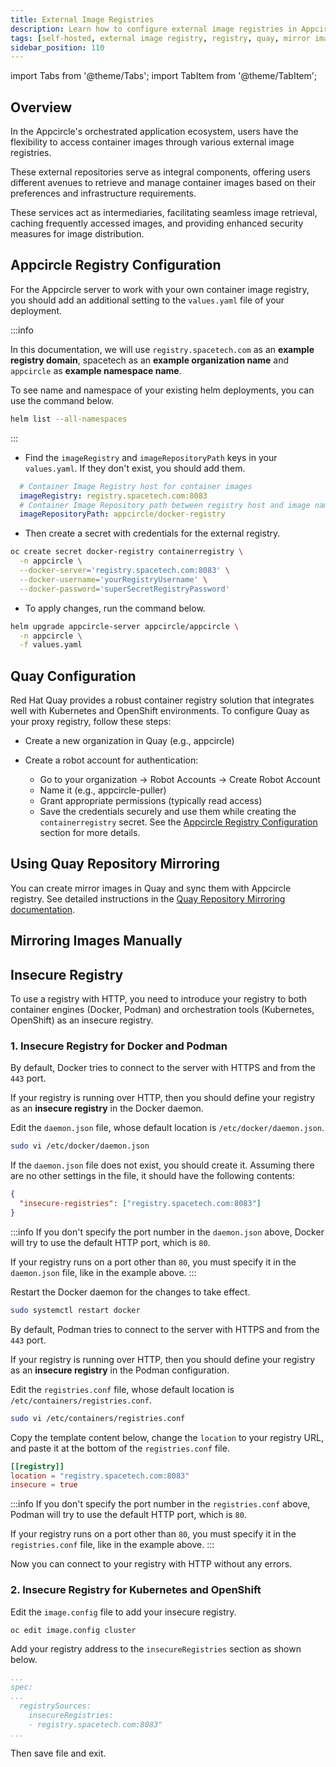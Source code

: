 ```yaml
---
title: External Image Registries
description: Learn how to configure external image registries in Appcircle
tags: [self-hosted, external image registry, registry, quay, mirror images, insecure registry, pull images one by one]
sidebar_position: 110
---
```


import Tabs from '@theme/Tabs';
import TabItem from '@theme/TabItem';

## Overview

In the Appcircle's orchestrated application ecosystem, users have the flexibility to access container images through various external image registries.

These external repositories serve as integral components, offering users different avenues to retrieve and manage container images based on their preferences and infrastructure requirements.

These services act as intermediaries, facilitating seamless image retrieval, caching frequently accessed images, and providing enhanced security measures for image distribution.

## Appcircle Registry Configuration

For the Appcircle server to work with your own container image registry, you should add an additional setting to the `values.yaml` file of your deployment.

:::info

In this documentation, we will use `registry.spacetech.com` as an __example registry domain__, spacetech as an __example organization name__ and `appcircle` as __example namespace name__.

To see name and namespace of your existing helm deployments, you can use the command below.

```bash
helm list --all-namespaces
```

:::

- Find the `imageRegistry` and `imageRepositoryPath` keys in your `values.yaml`. If they don't exist, you should add them.

```yaml
  # Container Image Registry host for container images
  imageRegistry: registry.spacetech.com:8083
  # Container Image Repository path between registry host and image name
  imageRepositoryPath: appcircle/docker-registry
```

- Then create a secret with credentials for the external registry.

```bash
oc create secret docker-registry containerregistry \
  -n appcircle \
  --docker-server='registry.spacetech.com:8083' \
  --docker-username='yourRegistryUsername' \
  --docker-password='superSecretRegistryPassword'
```

- To apply changes, run the command below.

```bash
helm upgrade appcircle-server appcircle/appcircle \
  -n appcircle \
  -f values.yaml
```

## Quay Configuration

Red Hat Quay provides a robust container registry solution that integrates well with Kubernetes and OpenShift environments. To configure Quay as your proxy registry, follow these steps:

- Create a new organization in Quay (e.g., appcircle)

- Create a robot account for authentication:

  - Go to your organization → Robot Accounts → Create Robot Account
  - Name it (e.g., appcircle-puller)
  - Grant appropriate permissions (typically read access)
  - Save the credentials securely and use them while creating the `containerregistry` secret. See the [Appcircle Registry Configuration](#appcircle-registry-configuration) section for more details.

## Using Quay Repository Mirroring

You can create mirror images in Quay and sync them with Appcircle registry. See detailed instructions in the [Quay Repository Mirroring documentation](https://docs.redhat.com/en/documentation/red_hat_quay/3/html/manage_red_hat_quay/repo-mirroring-in-red-hat-quay).

<!-- TODO: Add script to create mirror images automatically using Quay API. -->

## Mirroring Images Manually

<!--  You can mirror Appcircle container images from the Google Artifact Registry to your local registry.

Since there are many images to mirror, you can use a bash script to mirror the images instead of pulling, re-tagging, and pushing them back to your local registry.

To mirror images automatically, you can follow the steps below:

As a **pre-requirement**, you need to be authenticated to the Google Artifact Registry.

- You should already have a `cred.json` file, which you should have taken from us.

To authenticate with your container engine, run the command below:

<Tabs>
  <TabItem value="docker" label="Docker" default>

```bash
cat cred.json | docker login -u _json_key --password-stdin  europe-west1-docker.pkg.dev/appcircle/docker-registry
```

  </TabItem>

  <TabItem value="podman" label="Podman">

```bash
cat cred.json | podman login -u _json_key --password-stdin  europe-west1-docker.pkg.dev/appcircle/docker-registry
```

  </TabItem>
</Tabs>

You should see the "Login Succeeded" message after the command execution.

You can find all container images in the `docker-images.txt` file, which is in the Appcircle server package.

- Create the `docker-images.txt` file and copy the following image names into it.

```bash
vi docker-images.txt
```

```bash

```

```bash

- Create a bash script to mirror the container images.

```bash
vi mirror-images.sh
```

- Copy and paste the following code into the bash script:

<Tabs>
  <TabItem value="docker" label="Docker" default>

```bash
#!/bin/bash

# Set the source registry URL
SRC_REGISTRY_URL="europe-west1-docker.pkg.dev/appcircle/docker-registry"

# Set the destination registry URL
DEST_REGISTRY_URL="registry.spacetech.com:8083/appcircle"

# Loop through each line of the file and pull, tag, and push the Docker image
while read -r IMAGE_NAME || [ -n "$IMAGE_NAME" ]; do
    if [[ ${IMAGE_NAME:0:1} == "#" ]]; then
        continue
    fi
    echo "Pulling image: $IMAGE_NAME"
    docker pull $IMAGE_NAME
    if [ $? -eq 0 ]; then
        echo "Image pulled successfully: $IMAGE_NAME"
        # Replace source registry URL  with the new registry URL
        IMAGE_TAG="${IMAGE_NAME/$SRC_REGISTRY_URL/$DEST_REGISTRY_URL}"
        # Tag the image with the destination registry URL and repository name
        docker tag $IMAGE_NAME $IMAGE_TAG
        # Push the tagged image to the destination registry
        docker push $IMAGE_TAG
        if [ $? -eq 0 ]; then
            echo "Image pushed successfully: $IMAGE_NAME"
        else
            echo "Failed to push image: $IMAGE_NAME"
        fi
    else
        echo "Failed to pull image: $IMAGE_NAME"
    fi
done < docker-images.txt
```

  </TabItem>

  <TabItem value="podman" label="Podman">

```bash
#!/bin/bash

# Set the source registry URL
SRC_REGISTRY_URL="europe-west1-docker.pkg.dev/appcircle/docker-registry"

# Set the destination registry URL
DEST_REGISTRY_URL="registry.spacetech.com:8083/appcircle"

# Loop through each line of the file and pull, tag, and push the Docker image
while read -r IMAGE_NAME || [ -n "$IMAGE_NAME" ]; do
    if [[ ${IMAGE_NAME:0:1} == "#" ]]; then
        continue
    fi
    echo "Pulling image: $IMAGE_NAME"
    podman pull $IMAGE_NAME
    if [ $? -eq 0 ]; then
        echo "Image pulled successfully: $IMAGE_NAME"
        # Replace source registry URL  with the new registry URL
        IMAGE_TAG="${IMAGE_NAME/$SRC_REGISTRY_URL/$DEST_REGISTRY_URL}"
        # Tag the image with the destination registry URL and repository name
        podman tag $IMAGE_NAME $IMAGE_TAG
        # Push the tagged image to the destination registry
        podman push $IMAGE_TAG
        if [ $? -eq 0 ]; then
            echo "Image pushed successfully: $IMAGE_NAME"
        else
            echo "Failed to push image: $IMAGE_NAME"
        fi
    else
        echo "Failed to pull image: $IMAGE_NAME"
    fi
done < docker-images.txt
```

  </TabItem>
</Tabs>

:::caution
The sample value for **`DEST_REGISTRY_URL`** in the script above must be changed with your container image registry.

To find your destination registry URL, please head to your external image registry and check for pull/push command.

For example, if you're using

- `registry.spacetech.com:8083/appcircle/imagename:latest`

template for pull/push, the destination registry URL (**`DEST_REGISTRY_URL`**) should be

- `registry.spacetech.com:8083/appcircle`

Keep in mind that the destination image registry url **must not** end with `/`.
:::

- Make the `mirror-images.sh` script file executable.

```bash
chmod +x mirror-images.sh
```

- Run the script to mirror all the container images.

```bash
./mirror-images.sh
```

:::info

If your registry is not using HTTPS, you may get an error during the Docker/Podman push step.

You need to add your registry as an insecure registry. Please check the [Insecure Registry](#insecure-registry) section to configure an HTTP registry.

::: -->

## Insecure Registry

To use a registry with HTTP, you need to introduce your registry to both container engines (Docker, Podman) and orchestration tools (Kubernetes, OpenShift) as an insecure registry.

### 1. Insecure Registry for Docker and Podman

<Tabs>
  <TabItem value="docker" label="Docker" default>

By default, Docker tries to connect to the server with HTTPS and from the `443` port.

If your registry is running over HTTP, then you should define your registry as an **insecure registry** in the Docker daemon.

Edit the `daemon.json` file, whose default location is `/etc/docker/daemon.json`.

```bash
sudo vi /etc/docker/daemon.json
```

If the `daemon.json` file does not exist, you should create it. Assuming there are no other settings in the file, it should have the following contents:

```json
{
  "insecure-registries": ["registry.spacetech.com:8083"]
}
```

:::info
If you don't specify the port number in the `daemon.json` above, Docker will try to use the default HTTP port, which is `80`.

If your registry runs on a port other than `80`, you must specify it in the `daemon.json` file, like in the example above.
:::

Restart the Docker daemon for the changes to take effect.

```bash
sudo systemctl restart docker
```

  </TabItem>

  <TabItem value="podman" label="Podman">

By default, Podman tries to connect to the server with HTTPS and from the `443` port.

If your registry is running over HTTP, then you should define your registry as an **insecure registry** in the Podman configuration.

Edit the `registries.conf` file, whose default location is `/etc/containers/registries.conf`.

```bash
sudo vi /etc/containers/registries.conf
```

Copy the template content below, change the `location` to your registry URL, and paste it at the bottom of the `registries.conf` file.

```conf
[[registry]]
location = "registry.spacetech.com:8083"
insecure = true
```

:::info
If you don't specify the port number in the `registries.conf` above, Podman will try to use the default HTTP port, which is `80`.

If your registry runs on a port other than `80`, you must specify it in the `registries.conf` file, like in the example above.
:::

  </TabItem>
</Tabs>

Now you can connect to your registry with HTTP without any errors.

### 2. Insecure Registry for Kubernetes and OpenShift

Edit the `image.config` file to add your insecure registry.

```bash
oc edit image.config cluster
```

Add your registry address to the `insecureRegistries` section as shown below.

```yaml
...
spec:
...
  registrySources:
    insecureRegistries:
    - registry.spacetech.com:8083"
...
```

Then save file and exit.
